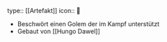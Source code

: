 type:: [[Artefakt]] 
icon:: 💍

- Beschwört einen Golem der im Kampf unterstützt
- Gebaut von [[Hungo Dawel]]